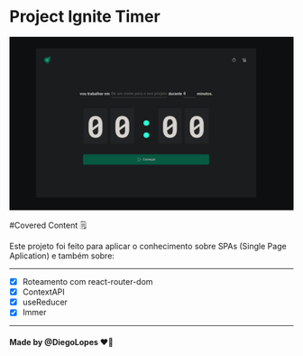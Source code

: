 # Project Ignite Timer


<div aling='center'>
  <img src='https://github.com/Diego-Lopes/ignite-challenges/blob/main/reactjs/02-Criando%20SPAs%20com%20ReactJS/Projeto-02/02-ignite-timer/src/assets/img/homeTimer.png' alt='imagem home'/>
</div>





#Covered Content  🗒️

Este projeto foi feito para aplicar o conhecimento sobre SPAs (Single Page Aplication) e também sobre:

---

- [x] Roteamento com react-router-dom
- [x] ContextAPI
- [x] useReducer
- [x] Immer

---

#### Made by @DiegoLopes ❤️🚀
